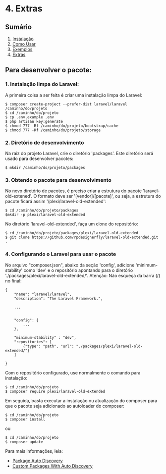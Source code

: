 # 4. Extras

## Sumário

1. [Instalação](01-Installation.md)
2. [Como Usar](02-Usage.md)
3. [Exemplos](03-Examples.md)
4. [Extras](04-Extras.md)

## Para desenvolver o pacote:

### 1. Instalação limpa do Laravel:

A primeira coisa a ser feita é criar uma instalação limpa do Laravel:

```
$ composer create-project --prefer-dist laravel/laravel /caminho/do/projeto
$ cd /caminho/do/projeto
$ cp .env.example .env
$ php artisan key:generate
$ chmod 777 -Rf /caminho/do/projeto/bootstrap/cache
$ chmod 777 -Rf /caminho/do/projeto/storage
```

### 2. Diretório de desenvolvimento

Na raiz do projeto Laravel, crie o diretório 'packages'. Este diretório será usado para desenvolver pacotes:

```
$ mkdir /caminho/do/projeto/packages
```

### 3. Obtendo o pacote para desenvolvimento

No novo diretório de pacotes, é preciso criar a estrutura do pacote 'laravel-old-extened'. O formato deve ser '[vendor]/[pacote]', ou seja, a estrutura do pacote ficará assim '/plexi/laravel-old-extended':

```
$ cd /caminho/do/projeto/packages
$mkdir -p plexi/laravel-old-extended
```

No diretório 'laravel-old-extended', faça um clone do repositório:

```
$ cd /caminho/do/projeto/packages/plexi/laravel-old-extended
$ git clone https://github.com/rpdesignerfly/laravel-old-extended.git .
```

### 4. Configurando o Laravel para usar o pacote

No arquivo "composer.json", abaixo da seção 'config', adicione 'minimum-stability' como 'dev' e o repositório apontando para o diretório './packages/plexi/laravel-old-extended/'. Atenção: Não esqueça da barra (/) no final:

```
{
    "name": "laravel/laravel",
    "description": "The Laravel Framework.",

    ...


    "config": {
        ...
    },

    "minimum-stability" : "dev",
    "repositories": [
        {"type": "path", "url": "./packages/plexi/laravel-old-extended/"}
    ]

}
```

Com o repositório configurado, use normalmente o comando para instalação:

```
$ cd /caminho/do/projeto
$ composer require plexi/laravel-old-extended
```



Em seguida, basta executar a instalação ou atualização do composer para que o pacote seja 
adicionado ao autoloader do composer:

```
$ cd /caminho/do/projeto
$ composer install
```

ou

```
$ cd /caminho/do/projeto
$ composer update
```

Para mais informações, leia:

* [Package Auto Discovery](https://medium.com/@taylorotwell/package-auto-discovery-in-laravel-5-5-ea9e3ab20518)
* [Custom Packages With Auto Discovery](https://medium.com/sureshvel/laravel-5-5-custom-packages-with-autodiscover-the-providers-5772c60d847e)
